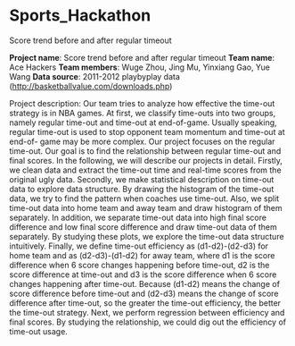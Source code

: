 # Sports_Hackathon
Score trend before and after regular timeout

__Project name__: Score trend before and after regular timeout
__Team name__: Ace Hackers
__Team members__: Wuge Zhou, Jing Mu, Yinxiang Gao, Yue Wang
__Data source__: 2011-2012 playbyplay data (http://basketballvalue.com/downloads.php)

Project description:
    Our team tries to analyze how effective the time-out strategy is in NBA games. At first, we classify time-outs into two groups, namely regular time-out and time-out at end-of-game. Usually speaking, regular time-out is used to stop opponent team momentum and time-out at end-of- game may be more complex. Our project focuses on the regular time-out. Our goal is to find the relationship between regular time-out and final scores. In the following, we will describe our projects in detail.
    Firstly, we clean data and extract the time-out time and real-time scores from the original ugly data.
    Secondly, we make statistical description on time-out data to explore data structure. By drawing the histogram of the time-out data, we try to find the pattern when coaches use time-out. Also, we split time-out data into home team and away team and draw histogram of them separately. In addition, we separate time-out data into high final score difference and low final score difference and draw time-out data of them separately. By studying these plots, we explore the time-out data structure intuitively.
    Finally, we define time-out efficiency as (d1-d2)-(d2-d3) for home team and as (d2-d3)-(d1-d2) for away team, where d1 is the score difference when 6 score changes happening before time-out, d2 is the score difference at time-out and d3 is the score difference when 6 score changes happening after time-out. Because (d1-d2) means the change of score difference before time-out and (d2-d3) means the change of score difference after time-out, so the greater the time-out efficiency, the better the time-out strategy. Next, we perform regression between efficiency and final scores. By studying the relationship, we could dig out the efficiency of time-out usage.


